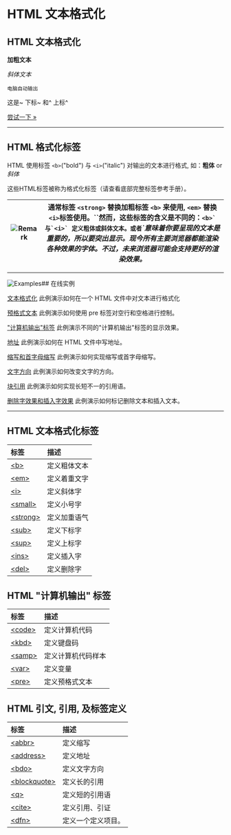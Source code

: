 # HTML **文本格式化**

## HTML 文本格式化

**加粗文本**

*斜体文本*

`电脑自动输出`

这是~ 下标~ 和^ 上标^

[尝试一下 »](https://www.runoob.com/try/try.php?filename=tryhtml_formatting)

---

## HTML 格式化标签

HTML 使用标签 `<b>`("bold") 与 `<i>`("italic") 对输出的文本进行格式, 如：**粗体** or *斜体*

这些HTML标签被称为格式化标签（请查看底部完整标签参考手册）。

| ![Remark](https://www.runoob.com/images/lamp.jpg) | **通常标签 `<strong>` 替换加粗标签 `<b>` 来使用, `<em>` 替换 `<i>`标签使用。**``然而，这些标签的含义是不同的：```<b>` 与`<i>` 定义粗体或斜体文本。```<strong>` 或者 `<em>`意味着你要呈现的文本是重要的，所以要突出显示。现今所有主要浏览器都能渲染各种效果的字体。不过，未来浏览器可能会支持更好的渲染效果。 |
| ----------------------------------------------- | ---------------------------------------------------------------------------------------------------------------------------------------------------------------------------------------------------------------------------------------------------------------------------------------------------------------------------------------------------------------------- |

---

![Examples](https://www.runoob.com/images/tryitimg.gif)## 在线实例

[文本格式化](https://www.runoob.com/try/try.php?filename=tryhtml_formattingch)
此例演示如何在一个 HTML 文件中对文本进行格式化

[预格式文本](https://www.runoob.com/try/try.php?filename=tryhtml_pre)
此例演示如何使用 pre 标签对空行和空格进行控制。

[&#34;计算机输出&#34;标签](https://www.runoob.com/try/try.php?filename=tryhtml_computeroutput)
此例演示不同的"计算机输出"标签的显示效果。

[地址](https://www.runoob.com/try/try.php?filename=tryhtml_address)
此例演示如何在 HTML 文件中写地址。

[缩写和首字母缩写](https://www.runoob.com/try/try.php?filename=tryhtml_abbr)
此例演示如何实现缩写或首字母缩写。

[文字方向](https://www.runoob.com/try/try.php?filename=tryhtml_bdo)
此例演示如何改变文字的方向。

[块引用](https://www.runoob.com/try/try.php?filename=tryhtml_q)
此例演示如何实现长短不一的引用语。

[删除字效果和插入字效果](https://www.runoob.com/try/try.php?filename=tryhtml_del)
此例演示如何标记删除文本和插入文本。

---

## HTML 文本格式化标签

| 标签                                                        | 描述         |
| :---------------------------------------------------------- | :----------- |
| [&lt;b&gt;](https://www.runoob.com/tags/tag-b.html)            | 定义粗体文本 |
| [&lt;em&gt;](https://www.runoob.com/tags/tag-em.html)          | 定义着重文字 |
| [&lt;i&gt;](https://www.runoob.com/tags/tag-i.html)            | 定义斜体字   |
| [&lt;small&gt;](https://www.runoob.com/tags/tag-small.html)    | 定义小号字   |
| [&lt;strong&gt;](https://www.runoob.com/tags/tag-strong.html)  | 定义加重语气 |
| [&lt;sub&gt;](https://www.runoob.com/tags/tag-sub.html)        | 定义下标字   |
| [&lt;sup&gt;](https://www.runoob.com/html/m/tags/tag-sup.html) | 定义上标字   |
| [&lt;ins&gt;](https://www.runoob.com/tags/tag-ins.html)        | 定义插入字   |
| [&lt;del&gt;](https://www.runoob.com/tags/tag-del.html)        | 定义删除字   |

## HTML "计算机输出" 标签

| 标签                                                   | 描述               |
| :----------------------------------------------------- | :----------------- |
| [&lt;code&gt;](https://www.runoob.com/tags/tag-code.html) | 定义计算机代码     |
| [&lt;kbd&gt;](https://www.runoob.com/tags/tag-kbd.html)   | 定义键盘码         |
| [&lt;samp&gt;](https://www.runoob.com/tags/tag-samp.html) | 定义计算机代码样本 |
| [&lt;var&gt;](https://www.runoob.com/tags/tag-var.html)   | 定义变量           |
| [&lt;pre&gt;](https://www.runoob.com/tags/tag-pre.html)   | 定义预格式文本     |

## HTML 引文, 引用, 及标签定义

| 标签                                                               | 描述               |
| :----------------------------------------------------------------- | :----------------- |
| [&lt;abbr&gt;](https://www.runoob.com/tags/tag-abbr.html)             | 定义缩写           |
| [&lt;address&gt;](https://www.runoob.com/tags/tag-address.html)       | 定义地址           |
| [&lt;bdo&gt;](https://www.runoob.com/tags/tag-bdo.html)               | 定义文字方向       |
| [&lt;blockquote&gt;](https://www.runoob.com/tags/tag-blockquote.html) | 定义长的引用       |
| [&lt;q&gt;](https://www.runoob.com/tags/tag-q.html)                   | 定义短的引用语     |
| [&lt;cite&gt;](https://www.runoob.com/tags/tag-cite.html)             | 定义引用、引证     |
| [&lt;dfn&gt;](https://www.runoob.com/tags/tag-dfn.html)               | 定义一个定义项目。 |

[](https://www.runoob.com/html/html-paragraphs.html)
